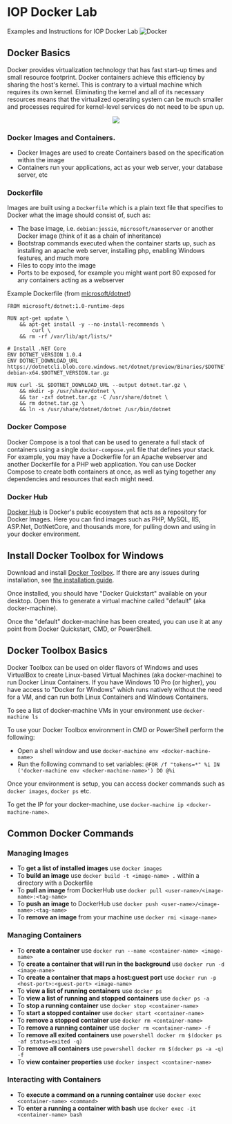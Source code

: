 # IOP Docker Lab
Examples and Instructions for IOP Docker Lab
![Docker](https://securityledger.com/wp-content/uploads/2015/05/docker-1024x347.png)

## Docker Basics
Docker provides virtualization technology that has fast start-up times and small resource footprint. Docker containers achieve this efficiency by sharing the host's kernel. This is contrary to a virtual machine which requires its own kernel. Eliminating the kernel and all of its necessary resources means that the virtualized operating system can be much smaller and processes required for kernel-level services do not need to be spun up.

<p align="center"><img src="https://image.slidesharecdn.com/developerweek2015-docker-tutorial-150209173058-conversion-gate02/95/developerweek-2015-a-practical-introduction-to-docker-6-638.jpg?cb=1423503745" /></p>

### Docker Images and Containers.
+ Docker Images are used to create Containers based on the specification within the image
+ Containers run your applications, act as your web server, your database server, etc

### Dockerfile
Images are built using a `Dockerfile` which is a plain text file that specifies to Docker what the image should consist of, such as:
+ The base image, i.e. `debian:jessie`, `microsoft/nanoserver` or another Docker image (think of it as a chain of inheritance)
+ Bootstrap commands executed when the container starts up, such as installing an apache web server, installing php, enabling Windows features, and much more
+ Files to copy into the image
+ Ports to be exposed, for example you might want port 80 exposed for any containers acting as a webserver

Example Dockerfile (from [microsoft/dotnet](https://hub.docker.com/r/microsoft/dotnet/))
```
FROM microsoft/dotnet:1.0-runtime-deps

RUN apt-get update \
    && apt-get install -y --no-install-recommends \
        curl \
    && rm -rf /var/lib/apt/lists/*

# Install .NET Core
ENV DOTNET_VERSION 1.0.4
ENV DOTNET_DOWNLOAD_URL https://dotnetcli.blob.core.windows.net/dotnet/preview/Binaries/$DOTNET_VERSION/dotnet-debian-x64.$DOTNET_VERSION.tar.gz

RUN curl -SL $DOTNET_DOWNLOAD_URL --output dotnet.tar.gz \
    && mkdir -p /usr/share/dotnet \
    && tar -zxf dotnet.tar.gz -C /usr/share/dotnet \
    && rm dotnet.tar.gz \
    && ln -s /usr/share/dotnet/dotnet /usr/bin/dotnet
```

### Docker Compose
Docker Compose is a tool that can be used to generate a full stack of containers using a single `docker-compose.yml` file that defines your stack. For example, you may have a Dockerfile for an Apache webserver and another Dockerfile for a PHP web application. You can use Docker Compose to create both containers at once, as well as tying together any dependencies and resources that each might need.

### Docker Hub
[Docker Hub](https://hub.docker.com) is Docker's public ecosystem that acts as a repository for Docker Images. Here you can find images such as PHP, MySQL, IIS, ASP.Net, DotNetCore, and thousands more, for pulling down and using in your docker environment.

## Install Docker Toolbox for Windows
Download and install [Docker Toolbox](https://github.com/docker/toolbox/releases/download/v1.12.5/DockerToolbox-1.12.5.exe). If there are any issues during installation, see [the installation guide](https://docs.docker.com/toolbox/toolbox_install_windows/#step-2-install-docker-toolbox).

Once installed, you should have "Docker Quickstart" available on your desktop. Open this to generate a virtual machine called "default" (aka docker-machine).

Once the "default" docker-machine has been created, you can use it at any point from Docker Quickstart, CMD, or PowerShell.

## Docker Toolbox Basics
Docker Toolbox can be used on older flavors of Windows and uses VirtualBox to create Linux-based Virtual Machines (aka docker-machine) to run Docker Linux Containers. If you have Windows 10 Pro (or higher), you have access to "Docker for Windows" which runs natively without the need for a VM, and can run both Linux Containers and Windows Containers.

To see a list of docker-machine VMs in your environment use `docker-machine ls`

To use your Docker Toolbox environment in CMD or PowerShell perform the following:
+ Open a shell window and use `docker-machine env <docker-machine-name>`
+ Run the following command to set variables: `@FOR /f "tokens=*" %i IN ('docker-machine env <docker-machine-name>') DO @%i`

Once your environment is setup, you can access docker commands such as `docker images`, `docker ps` etc.

To get the IP for your docker-machine, use `docker-machine ip <docker-machine-name>`.

## Common Docker Commands
### Managing Images
+ To **get a list of installed images** use `docker images`
+ To **build an image** use `docker build -t <image-name> .` within a directory with a Dockerfile
+ To **pull an image** from DockerHub use `docker pull <user-name>/<image-name>:<tag-name>`
+ To **push an image** to DockerHub use `docker push <user-name>/<image-name>:<tag-name>`
+ To **remove an image** from your machine use `docker rmi <image-name>`

### Managing Containers
+ To **create a container** use `docker run --name <container-name> <image-name>`
+ To **create a container that will run in the background** use `docker run -d <image-name>`
+ To **create a container that maps a host:guest port** use `docker run -p <host-port>:<guest-port> <image-name>`
+ To **view a list of running containers** use `docker ps`
+ To **view a list of running and stopped containers** use `docker ps -a`
+ To **stop a running container** use `docker stop <container-name>`
+ To **start a stopped container** use `docker start <container-name>`
+ To **remove a stopped container** use `docker rm <container-name>`
+ To **remove a running container** use `docker rm <container-name> -f`
+ To **remove all exited containers** use `powershell docker rm $(docker ps -af status=exited -q)`
+ To **remove all containers** use `powershell docker rm $(docker ps -a -q) -f`
+ To **view container properties** use `docker inspect <container-name>`

### Interacting with Containers
+ To **execute a command on a running container** use `docker exec <container-name> <command>`
+ To **enter a running a container with bash** use `docker exec -it <container-name> bash`
